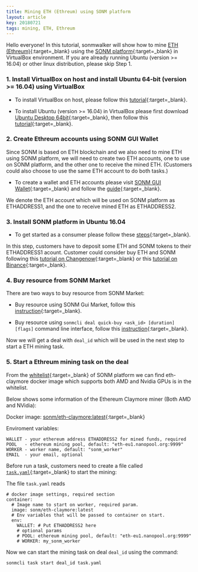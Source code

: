```yaml
---
title: Mining ETH (Ethreum) using SONM platform
layout: article
key: 20180721
tags: mining, ETH, Ethreum
---
```


Hello everyone! In this tutorial, sonmwalker will show how to mine [ETH (Ethreum)](https://www.ethereum.org/){:target=_blank} using the [SONM platform](https://docs.sonm.com/){:target=_blank} in VirtualBox environment. If you are already running Ubuntu (version >= 16.04) or other linux distribution, please skip Step 1.

<!--more-->

### 1. Install VirtualBox on host and install Ubuntu 64-bit (version >= 16.04) using VirtualBox

- To install VirtualBox on host, please follow this [tutorial](https://www.wikihow.com/Install-VirtualBox){:target=_blank}.

- To install Ubuntu (version >= 16.04) in VirtualBox please first download [Ubuntu Desktop 64bit](https://www.ubuntu.com/download/desktop){:target=_blank}, then follow this [tutorial](https://medium.com/@tushar0618/install-ubuntu-16-04-lts-on-virtual-box-desktop-version-30dc6f1958d0){:target=_blank}.


### 2. Create Ethreum accounts using SONM GUI Wallet

Since SONM is based on ETH blockchain and we also need to mine ETH using SONM platform, we will need to create two ETH accounts, one to use on SONM platform, and the other one to receive the mined ETH. (Customers could also choose to use the same ETH account to do both tasks.) 


- To create a wallet and ETH accounts please visit [SONM GUI Wallet](https://sonm-io.github.io/gui/#/){:target=_blank} and follow the [guide](https://docs.sonm.com/guides/sonm-gui-guide/sonm-wallet-guide){:target=_blank}.


We denote the ETH account which will be used on SONM platform as ETHADDRESS1, and the one to receive mined ETH as ETHADDRESS2.

### 3. Install SONM platform in Ubuntu 16.04

- To get started as a consumer please follow these [steps](https://docs.sonm.com/getting-started/as-a-consumer){:target=_blank}.

In this step, customers have to deposit some ETH and SONM tokens to their ETHADDRESS1 acount. Customer could consider buy ETH and SONM following this [tutorial on Changenow](https://blog.sonm.io/5-steps-to-buy-snm-on-changenow-75a4d0be12e0){:target=_blank} or this [tutorial on Binance](https://medium.com/wespostdotcom/the-ultimate-beginners-guide-to-binance-exchange-buy-sell-cryptocurrency-fadb91d1fb09){:target=_blank}.

### 4. Buy resource from SONM Market

There are two ways to buy resource from SONM Market:
- Buy resource using SONM Gui Market, follow this [instruction](https://docs.sonm.com/guides/sonm-gui-guide/market-guide#How-to-buy-resourses){:target=_blank}.

- Buy resource using `sonmcli deal quick-buy <ask_id> [duration] [flags]` command line interface, follow this [instruction](https://docs.sonm.com/guides/sonm-cli-guide#deal_quick-buy){:target=_blank}.

Now we will get a deal with `deal_id` which will be used in the next step to start a ETH mining task.

### 5. Start a Ethreum mining task on the deal

From the [whitelist](https://github.com/sonm-io/allowed-list){:target=_blank} of SONM platform we can find eth-claymore docker image which supports both AMD and Nvidia GPUs is in the whitelist. 

Below shows some information of the Ethereum Claymore miner (Both AMD and NVidia):

Docker image: [sonm/eth-claymore:latest](https://hub.docker.com/r/sonm/eth-claymore/){:target=_blank}

Enviroment variables:
```
WALLET - your ethereum address ETHADDRESS2 for mined funds, required
POOL   - ethereum mining pool, default: "eth-eu1.nanopool.org:9999"
WORKER - worker name, default: "sonm_worker"
EMAIL  - your email, optional
```

Before run a task, customers need to create a file called [`task.yaml`](./src/task.yaml){:target=_blank} to start the mining:

The file `task.yaml` reads
```
# docker image settings, required section
container:
  # Image name to start on worker, required param.
  image: sonm/eth-claymore:latest
  # Env variables that will be passed to container on start.
  env:
    WALLET: # Put ETHADDRESS2 here
    # optional params
    # POOL: ethereum mining pool, default: "eth-eu1.nanopool.org:9999"
    # WORKER: my_sonm_worker
```

Now we can start the mining task on deal `deal_id` using the command:

`sonmcli task start deal_id task.yaml`





